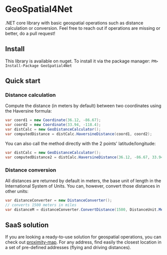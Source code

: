 # GeoSpatial4Net

.NET core library with basic geospatial operations such as distance calculation or conversion.
Feel free to reach out if operations are missing or better, do a pull request!

## Install
This library is available on nuget.
To install it via the package manager:
`PM> Install-Package GeoSpatial4Net`

## Quick start

### Distance calculation

Compute the distance (in meters by default) between two coordinates using the Haversine formula:
```cs
var coord1 = new Coordinate(36.12, -86.67);
var coord2 = new Coordinate(33.94, -118.4);
var distCalc = new GeoDistanceCalculator();
var computedDistance = distCalc.HaversineDistance(coord1, coord2);
```

You can also call the method directly with the 2 points' latitude/longitude:
```cs
var distCalc = new GeoDistanceCalculator();
var computedDistance2 = distCalc.HaversineDistance(36.12, -86.67, 33.94, -118.4);
```

### Distance conversion

All distances are returned by default in meters, the base unit of length in the International System of Units.
You can, however, convert those distances in other units:
```cs
var distanceConverter = new DistanceConverter();
// converts 1500 meters in miles
var distanceM = distanceConverter.ConvertDistance(1500, DistanceUnit.Meter, DistanceUnit.Mile);
```

## SaaS solution

If you are looking a ready-to-use solution for geospatial operations, you can check out [proximity-map](http://www.proximity-map.com).
For any address, find easily the closest location in a set of pre-defined addresses (flying and driving distances).
